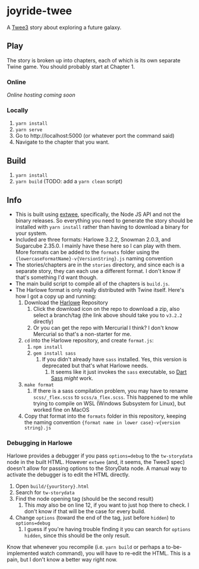 # joyride-twee

A [Twee3](https://github.com/iftechfoundation/twine-specs/blob/master/twee-3-specification.md) story about exploring a future galaxy.

## Play

The story is broken up into chapters, each of which is its own separate Twine game. You should probably start at Chapter 1.

### Online

_Online hosting coming soon_

### Locally

1. `yarn install`
2. `yarn serve`
3. Go to http://localhost:5000 (or whatever port the command said)
4. Navigate to the chapter that you want.

## Build

1. `yarn install` 
2. `yarn build` (TODO: add a `yarn clean` script)

## Info

- This is built using [extwee](https://github.com/videlais/extwee), specifically, the Node JS API and not the binary releases. So everything you need to generate the story should be installed with `yarn install` rather than having to download a binary for your system.
- Included are three formats: Harlowe 3.2.2, Snowman 2.0.3, and Sugarcube 2.35.0. I mainly have these here so I can play with them. More formats can be added to the `formats` folder using the `{lowercaseFormatName}-v{VersionString}.js` naming convention
- The stories/chapters are in the `stories` directory, and since each is a separate story, they can each use a different format. I don't know if that's something I'd want though.
- The main build script to compile all of the chapters is `build.js`.
- The Harlowe format is only really distributed with Twine itself. Here's how I got a copy up and running:
    1. Download the [Harlowe](https://foss.heptapod.net/games/harlowe/-/tree/v3.2.2) Repository
        1. Click the download icon on the repo to download a zip, also select a branch/tag (the link above should take you to `v3.2.2` directly)
        2. Or you can get the repo with Mercurial I think? I don't know Mercurial so that's a non-starter for me.
    2. `cd` into the Harlowe repository, and create `format.js`:
        1. `npm install`
        2. `gem install sass`
            1. If you didn't already have `sass` installed. Yes, this version is deprecated but that's what Harlowe needs.
                1. It seems like it just invokes the `sass` executable, so [Dart Sass](https://sass-lang.com/install) _might_ work.
    3. `make format`
        1. If there is a sass compilation problem, you may have to rename `scss/_flex.scss` to `scss/a_flex.scss`. This happened to me while trying to compile on WSL (Windows Subsystem for Linux), but worked fine on MacOS
    4. Copy that format into the `formats` folder in this repository, keeping the naming convention `{format name in lower case}-v{version string}.js`

### Debugging in Harlowe

Harlowe provides a debugger if you pass `options=debug` to the `tw-storydata` node in the built HTML. However `extwee` (and, it seems, the Twee3 spec) doesn't allow for passing options to the StoryData node. A manual way to activate the debugger is to edit the HTML directly. 

1. Open `build/{yourStory}.html`
2. Search for `tw-storydata`
3. Find the node opening tag (should be the second result)
   1. This _may_ also be on line 12, if you want to just hop there to check. I don't know if that will be the case for every build.
4. Change `options` (toward the end of the tag, just before `hidden`) to `options=debug`
   1. I guess if you're having trouble finding it you can search for `options hidden`, since this should be the only result.

Know that whenever you recompile (i.e. `yarn build` or perhaps a to-be-implemented watch command), you will have to re-edit the HTML. This is a pain, but I don't know a better way right now.